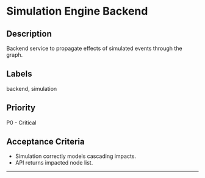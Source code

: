 # Simulation Engine Backend

## Description
Backend service to propagate effects of simulated events through the graph.

## Labels
backend, simulation

## Priority
P0 - Critical

## Acceptance Criteria
- Simulation correctly models cascading impacts.
- API returns impacted node list.

---
